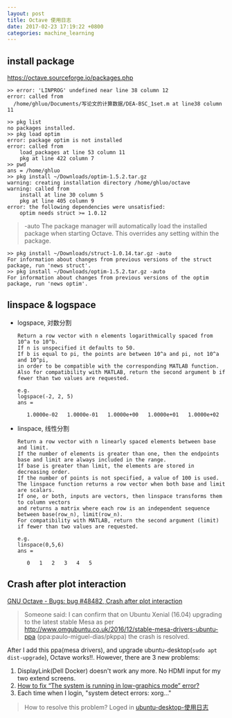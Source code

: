 ```yaml
---
layout: post
title: Octave 使用日志
date: 2017-02-23 17:19:22 +0800
categories: machine_learning
---
```


## install package
https://octave.sourceforge.io/packages.php
```
>> error: 'LINPROG' undefined near line 38 column 12
error: called from
  /home/ghluo/Documents/写论文的计算数据/DEA-BSC_1set.m at line38 column 11

>> pkg list
no packages installed.
>> pkg load optim
error: package optim is not installed
error: called from
    load_packages at line 53 column 11
    pkg at line 422 column 7
>> pwd
ans = /home/ghluo
>> pkg install ~/Downloads/optim-1.5.2.tar.gz
warning: creating installation directory /home/ghluo/octave
warning: called from
    install at line 30 column 5
    pkg at line 405 column 9
error: the following dependencies were unsatisfied:
    optim needs struct >= 1.0.12
```

> -auto
The package manager will automatically load the installed package when starting Octave. This overrides any setting within the package.

```
>> pkg install ~/Downloads/struct-1.0.14.tar.gz -auto
For information about changes from previous versions of the struct package, run 'news struct'.
>> pkg install ~/Downloads/optim-1.5.2.tar.gz -auto
For information about changes from previous versions of the optim package, run 'news optim'.
```

## linspace & logspace

- logspace, 对数分割
    ```
    Return a row vector with n elements logarithmically spaced from 10^a to 10^b.
    If n is unspecified it defaults to 50.
    If b is equal to pi, the points are between 10^a and pi, not 10^a and 10^pi, 
    in order to be compatible with the corresponding MATLAB function.
    Also for compatibility with MATLAB, return the second argument b if fewer than two values are requested.
    
    e.g.
    logspace(-2, 2, 5)
    ans =

       1.0000e-02   1.0000e-01   1.0000e+00   1.0000e+01   1.0000e+02
    ```
- linspace, 线性分割
    ```
    Return a row vector with n linearly spaced elements between base and limit.
    If the number of elements is greater than one, then the endpoints base and limit are always included in the range. 
    If base is greater than limit, the elements are stored in decreasing order. 
    If the number of points is not specified, a value of 100 is used.
    The linspace function returns a row vector when both base and limit are scalars. 
    If one, or both, inputs are vectors, then linspace transforms them to column vectors 
    and returns a matrix where each row is an independent sequence between base(row_n), limit(row_n).
    For compatibility with MATLAB, return the second argument (limit) if fewer than two values are requested.
    
    e.g.
    linspace(0,5,6)
    ans =

       0   1   2   3   4   5
    ```

## Crash after plot interaction

[GNU Octave - Bugs: bug #48482, Crash after plot interaction](http://savannah.gnu.org/bugs/?48482)
> Someone said:
> I can confirm that on Ubuntu Xenial (16.04) upgrading to the latest stable Mesa as per http://www.omgubuntu.co.uk/2016/12/stable-mesa-drivers-ubuntu-ppa (ppa:paulo-miguel-dias/pkppa) the crash is resolved. 

After I add this ppa(mesa drivers), and upgrade ubuntu-desktop(`sudo apt dist-upgrade`), Octave works!!. However, there are 3 new problems:

1. DisplayLink(Dell Docker) doesn't work any more. No HDMI input for my two extend screens.
2. [How to fix “The system is running in low-graphics mode” error?](http://askubuntu.com/questions/141606/how-to-fix-the-system-is-running-in-low-graphics-mode-error)
3. Each time when I login, "system detect errors: xorg..."

> How to resolve this problem? Loged in [ubuntu-desktop-使用日志](http://blog.genghuiluo.cn/linux/2017/02/23/ubuntu-desktop-%E4%BD%BF%E7%94%A8%E6%97%A5%E5%BF%97.html)
